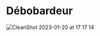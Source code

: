 # Débobardeur

![CleanShot 2023-01-20 at 17 17 14](https://user-images.githubusercontent.com/7119880/213749467-24e7b265-f0ef-46e0-8bb7-bc81e64149e4.gif)
